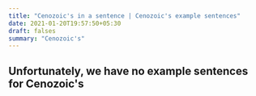 ```yaml
---
title: "Cenozoic's in a sentence | Cenozoic's example sentences"
date: 2021-01-20T19:57:50+05:30
draft: falses
summary: "Cenozoic's"
---
```

## Unfortunately, we have no example sentences for Cenozoic's                 
